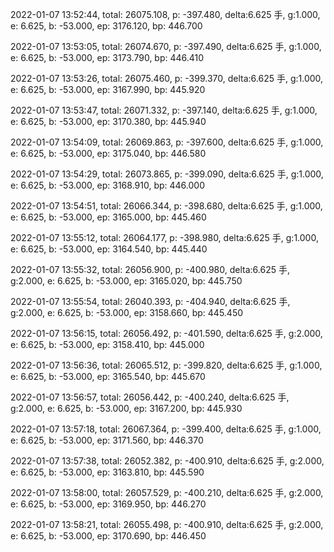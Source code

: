 2022-01-07 13:52:44, total: 26075.108, p: -397.480, delta:6.625 手, g:1.000, e: 6.625, b: -53.000, ep: 3176.120, bp: 446.700

2022-01-07 13:53:05, total: 26074.670, p: -397.490, delta:6.625 手, g:1.000, e: 6.625, b: -53.000, ep: 3173.790, bp: 446.410

2022-01-07 13:53:26, total: 26075.460, p: -399.370, delta:6.625 手, g:1.000, e: 6.625, b: -53.000, ep: 3167.990, bp: 445.920

2022-01-07 13:53:47, total: 26071.332, p: -397.140, delta:6.625 手, g:1.000, e: 6.625, b: -53.000, ep: 3170.380, bp: 445.940

2022-01-07 13:54:09, total: 26069.863, p: -397.600, delta:6.625 手, g:1.000, e: 6.625, b: -53.000, ep: 3175.040, bp: 446.580

2022-01-07 13:54:29, total: 26073.865, p: -399.090, delta:6.625 手, g:1.000, e: 6.625, b: -53.000, ep: 3168.910, bp: 446.000

2022-01-07 13:54:51, total: 26066.344, p: -398.680, delta:6.625 手, g:1.000, e: 6.625, b: -53.000, ep: 3165.000, bp: 445.460

2022-01-07 13:55:12, total: 26064.177, p: -398.980, delta:6.625 手, g:1.000, e: 6.625, b: -53.000, ep: 3164.540, bp: 445.440

2022-01-07 13:55:32, total: 26056.900, p: -400.980, delta:6.625 手, g:2.000, e: 6.625, b: -53.000, ep: 3165.020, bp: 445.750

2022-01-07 13:55:54, total: 26040.393, p: -404.940, delta:6.625 手, g:2.000, e: 6.625, b: -53.000, ep: 3158.660, bp: 445.450

2022-01-07 13:56:15, total: 26056.492, p: -401.590, delta:6.625 手, g:2.000, e: 6.625, b: -53.000, ep: 3158.410, bp: 445.000

2022-01-07 13:56:36, total: 26065.512, p: -399.820, delta:6.625 手, g:1.000, e: 6.625, b: -53.000, ep: 3165.540, bp: 445.670

2022-01-07 13:56:57, total: 26056.442, p: -400.240, delta:6.625 手, g:2.000, e: 6.625, b: -53.000, ep: 3167.200, bp: 445.930

2022-01-07 13:57:18, total: 26067.364, p: -399.400, delta:6.625 手, g:1.000, e: 6.625, b: -53.000, ep: 3171.560, bp: 446.370

2022-01-07 13:57:38, total: 26052.382, p: -400.910, delta:6.625 手, g:2.000, e: 6.625, b: -53.000, ep: 3163.810, bp: 445.590

2022-01-07 13:58:00, total: 26057.529, p: -400.210, delta:6.625 手, g:2.000, e: 6.625, b: -53.000, ep: 3169.950, bp: 446.270

2022-01-07 13:58:21, total: 26055.498, p: -400.910, delta:6.625 手, g:2.000, e: 6.625, b: -53.000, ep: 3170.690, bp: 446.450